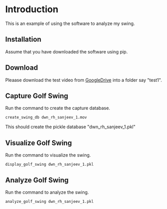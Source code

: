 # Introduction
This is an example of using the software to analyze my swing.

## Installation

Assume that you have downloaded the software using pip.

## Download

Pleaase download the test video from [GoogleDrive](https://drive.google.com/file/d/1oMrw_s38yRlgSvNYwby3CzHN6u5yqmND/view?usp=sharing) into a folder say "test1".

## Capture Golf Swing

Run the command to create the capture database.

```
create_swing_db dwn_rh_sanjeev_1.mov
```

This should create the pickle database "dwn_rh_sanjeev_1.pkl"

## Visualize Golf Swing

Run the command to visualize the swing.

```
display_golf_swing dwn_rh_sanjeev_1.pkl
```

## Analyze Golf Swing

Run the command to analyze the swing.

```
analyze_golf_swing dwn_rh_sanjeev_1.pkl
```
